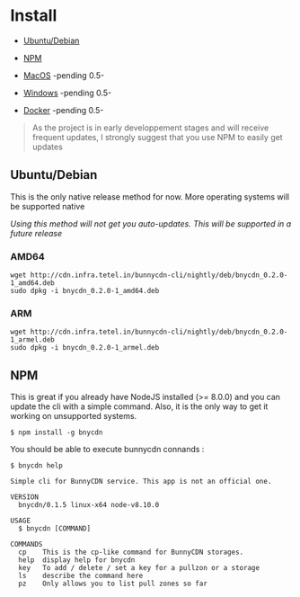 # Install

- [Ubuntu/Debian]()

- [NPM]()

- [MacOS]() -pending 0.5-

- [Windows]() -pending 0.5-

- [Docker]() -pending 0.5-

> As the project is in early developpement stages and will receive frequent updates, I strongly suggest that you use NPM to easily get updates

## Ubuntu/Debian
This is the only native release method for now. More operating systems will be supported native

*Using this method will not get you auto-updates. This will be supported in a future release*

### AMD64
```console
wget http://cdn.infra.tetel.in/bunnycdn-cli/nightly/deb/bnycdn_0.2.0-1_amd64.deb
sudo dpkg -i bnycdn_0.2.0-1_amd64.deb 
```

### ARM
```console
wget http://cdn.infra.tetel.in/bunnycdn-cli/nightly/deb/bnycdn_0.2.0-1_armel.deb
sudo dpkg -i bnycdn_0.2.0-1_armel.deb 
```


## NPM
This is great if you already have NodeJS installed (>= 8.0.0) and you can update the cli with a simple command.
Also, it is the only way to get it working on unsupported systems.

```console
$ npm install -g bnycdn
```


You should be able to execute bunnycdn connands :
```console
$ bnycdn help

Simple cli for BunnyCDN service. This app is not an official one.

VERSION
  bnycdn/0.1.5 linux-x64 node-v8.10.0

USAGE
  $ bnycdn [COMMAND]

COMMANDS
  cp    This is the cp-like command for BunnyCDN storages.
  help  display help for bnycdn
  key   To add / delete / set a key for a pullzon or a storage
  ls    describe the command here
  pz    Only allows you to list pull zones so far


```
